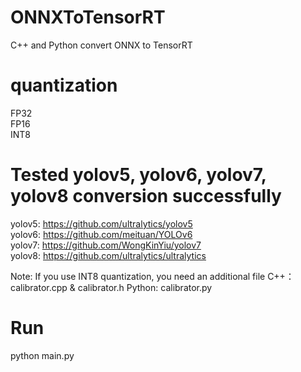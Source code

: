 # ONNXToTensorRT
C++ and Python convert ONNX to TensorRT

# quantization 
FP32\
FP16\
INT8

# Tested yolov5, yolov6, yolov7, yolov8 conversion successfully
yolov5: https://github.com/ultralytics/yolov5 \
yolov6: https://github.com/meituan/YOLOv6 \
yolov7: https://github.com/WongKinYiu/yolov7 \
yolov8: https://github.com/ultralytics/ultralytics

Note: If you use INT8 quantization, you need an additional file
C++：calibrator.cpp & calibrator.h
Python: calibrator.py

# Run
python main.py
